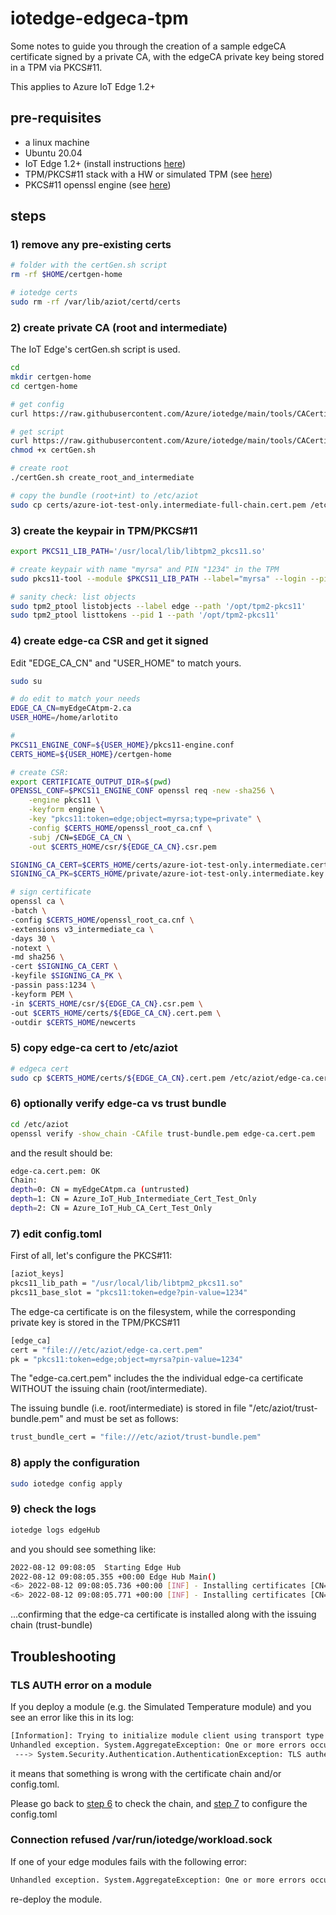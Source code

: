 # iotedge-edgeca-tpm
Some notes to guide you through the creation of a sample edgeCA certificate signed by a private CA, with the edgeCA private key being stored in a TPM via PKCS#11.

This applies to Azure IoT Edge 1.2+

## pre-requisites
* a linux machine
* Ubuntu 20.04
* IoT Edge 1.2+ (install instructions [here](https://docs.microsoft.com/en-us/azure/iot-edge/how-to-provision-single-device-linux-symmetric?view=iotedge-2020-11&tabs=azure-portal%2Cubuntu#install-iot-edge))
* TPM/PKCS#11 stack with a HW or simulated TPM (see [here](install-tpm-stack.md))
* PKCS#11 openssl engine (see [here](install-pkcs11-openssl-engine.md))
  
## steps

### 1) remove any pre-existing certs
```bash
# folder with the certGen.sh script
rm -rf $HOME/certgen-home

# iotedge certs
sudo rm -rf /var/lib/aziot/certd/certs
```

### 2) create private CA (root and intermediate)
The IoT Edge's certGen.sh script is used.

```bash
cd
mkdir certgen-home
cd certgen-home

# get config
curl https://raw.githubusercontent.com/Azure/iotedge/main/tools/CACertificates/openssl_root_ca.cnf -o openssl_root_ca.cnf

# get script
curl https://raw.githubusercontent.com/Azure/iotedge/main/tools/CACertificates/certGen.sh -o certGen.sh
chmod +x certGen.sh

# create root
./certGen.sh create_root_and_intermediate

# copy the bundle (root+int) to /etc/aziot
sudo cp certs/azure-iot-test-only.intermediate-full-chain.cert.pem /etc/aziot/trust-bundle.pem
```

### 3) create the keypair in TPM/PKCS#11
```bash
export PKCS11_LIB_PATH='/usr/local/lib/libtpm2_pkcs11.so'

# create keypair with name "myrsa" and PIN "1234" in the TPM
sudo pkcs11-tool --module $PKCS11_LIB_PATH --label="myrsa" --login --pin 1234 --keypairgen --usage-sign

# sanity check: list objects
sudo tpm2_ptool listobjects --label edge --path '/opt/tpm2-pkcs11'
sudo tpm2_ptool listtokens --pid 1 --path '/opt/tpm2-pkcs11'
```

### 4) create edge-ca CSR and get it signed
Edit "EDGE_CA_CN" and "USER_HOME" to match yours.

```bash
sudo su

# do edit to match your needs
EDGE_CA_CN=myEdgeCAtpm-2.ca
USER_HOME=/home/arlotito

# 
PKCS11_ENGINE_CONF=${USER_HOME}/pkcs11-engine.conf
CERTS_HOME=${USER_HOME}/certgen-home

# create CSR:
export CERTIFICATE_OUTPUT_DIR=$(pwd)
OPENSSL_CONF=$PKCS11_ENGINE_CONF openssl req -new -sha256 \
	-engine pkcs11 \
	-keyform engine \
	-key "pkcs11:token=edge;object=myrsa;type=private" \
	-config $CERTS_HOME/openssl_root_ca.cnf \
	-subj /CN=$EDGE_CA_CN \
	-out $CERTS_HOME/csr/${EDGE_CA_CN}.csr.pem

SIGNING_CA_CERT=$CERTS_HOME/certs/azure-iot-test-only.intermediate.cert.pem
SIGNING_CA_PK=$CERTS_HOME/private/azure-iot-test-only.intermediate.key.pem

# sign certificate
openssl ca \
-batch \
-config $CERTS_HOME/openssl_root_ca.cnf \
-extensions v3_intermediate_ca \
-days 30 \
-notext \
-md sha256 \
-cert $SIGNING_CA_CERT \
-keyfile $SIGNING_CA_PK \
-passin pass:1234 \
-keyform PEM \
-in $CERTS_HOME/csr/${EDGE_CA_CN}.csr.pem \
-out $CERTS_HOME/certs/${EDGE_CA_CN}.cert.pem \
-outdir $CERTS_HOME/newcerts
```

### 5) copy edge-ca cert to /etc/aziot
```bash
# edgeca cert
sudo cp $CERTS_HOME/certs/${EDGE_CA_CN}.cert.pem /etc/aziot/edge-ca.cert.pem
```

### 6) optionally verify edge-ca vs trust bundle
```bash
cd /etc/aziot
openssl verify -show_chain -CAfile trust-bundle.pem edge-ca.cert.pem
```

and the result should be:
```bash
edge-ca.cert.pem: OK
Chain:
depth=0: CN = myEdgeCAtpm.ca (untrusted)
depth=1: CN = Azure_IoT_Hub_Intermediate_Cert_Test_Only
depth=2: CN = Azure_IoT_Hub_CA_Cert_Test_Only
```

### 7) edit config.toml
First of all, let's configure the PKCS#11:
```bash
[aziot_keys]
pkcs11_lib_path = "/usr/local/lib/libtpm2_pkcs11.so"
pkcs11_base_slot = "pkcs11:token=edge?pin-value=1234"
```

The edge-ca certificate is on the filesystem, while the corresponding private key is stored in the TPM/PKCS#11
```bash
[edge_ca]
cert = "file:///etc/aziot/edge-ca.cert.pem"
pk = "pkcs11:token=edge;object=myrsa?pin-value=1234"
```

The "edge-ca.cert.pem" includes the the individual edge-ca certificate WITHOUT the issuing chain (root/intermediate).

The issuing bundle (i.e. root/intermediate) is stored in file "/etc/aziot/trust-bundle.pem" and must be set as follows:

```bash
trust_bundle_cert = "file:///etc/aziot/trust-bundle.pem"
```

### 8) apply the configuration
```bash
sudo iotedge config apply
```

### 9) check the logs
```bash
iotedge logs edgeHub
```

and you should see something like:
```bash
2022-08-12 09:08:05  Starting Edge Hub
2022-08-12 09:08:05.355 +00:00 Edge Hub Main()
<6> 2022-08-12 09:08:05.736 +00:00 [INF] - Installing certificates [CN=myEdgeCAtpm-2.ca:09/11/2022 08:58:35] to Root
<6> 2022-08-12 09:08:05.771 +00:00 [INF] - Installing certificates [CN=myEdgeCAtpm-2.ca:09/11/2022 08:58:35],[CN=Azure_IoT_Hub_Intermediate_Cert_Test_Only:09/11/2022 08:46:01],[CN=Azure_IoT_Hub_CA_Cert_Test_Only:09/11/2022 08:46:01] to Root
```

...confirming that the edge-ca certificate is installed along with the issuing chain (trust-bundle)

## Troubleshooting

### TLS AUTH error on a module
If you deploy a module (e.g. the Simulated Temperature module) and you see an error like this in its log:
```bash
[Information]: Trying to initialize module client using transport type [Amqp_Tcp_Only].
Unhandled exception. System.AggregateException: One or more errors occurred. (TLS authentication error.)
 ---> System.Security.Authentication.AuthenticationException: TLS authentication error.
```
it means that something is wrong with the certificate chain and/or config.toml. 

Please go back to [step 6](#6-optionally-verify-edge-ca-vs-trust-bundle) to check the chain, and [step 7](#7-edit-configtoml) to configure the config.toml

### Connection refused /var/run/iotedge/workload.sock
If one of your edge modules fails with the following error:
```bash
Unhandled exception. System.AggregateException: One or more errors occurred. (Connection refused /var/run/iotedge/workload.sock)
```
re-deploy the module.
